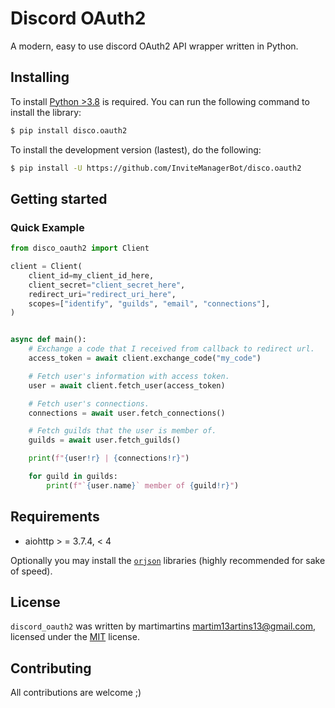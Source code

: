 # Discord OAuth2
A modern, easy to use discord OAuth2 API wrapper written in Python.

## Installing
To install [Python >3.8](https://www.python.org/downloads/release/python-370/) is required.
You can run the following command to install the library:
```bash
$ pip install disco.oauth2
```
To install the development version (lastest), do the following:
```bash
$ pip install -U https://github.com/InviteManagerBot/disco.oauth2
```
## Getting started
### Quick Example
```py
from disco_oauth2 import Client

client = Client(
    client_id=my_client_id_here,
    client_secret="client_secret_here",
    redirect_uri="redirect_uri_here",
    scopes=["identify", "guilds", "email", "connections"],
)


async def main():
    # Exchange a code that I received from callback to redirect url.
    access_token = await client.exchange_code("my_code")

    # Fetch user's information with access token.
    user = await client.fetch_user(access_token)

    # Fetch user's connections.
    connections = await user.fetch_connections()

    # Fetch guilds that the user is member of.
    guilds = await user.fetch_guilds()

    print(f"{user!r} | {connections!r}")

    for guild in guilds:
        print(f"`{user.name}` member of {guild!r}")
```

## Requirements
- aiohttp > = 3.7.4, < 4

Optionally you may install the [`orjson`](https://github.com/ijl/orjson) libraries (highly recommended for sake of speed).

## License
`discord_oauth2` was written by martimartins <martim13artins13@gmail.com>, licensed under the [MIT](https://opensource.org/licenses/MIT) license.

## Contributing
All contributions are welcome ;)